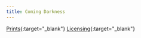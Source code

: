 ```yaml
---
title: Coming Darkness
---
```

[Prints](https://pixels.com/featured/coming-darkness-brady-lane.html){:target="_blank"}
[Licensing](https://licensing.pixels.com/featured/coming-darkness-brady-lane.html){:target="_blank"}